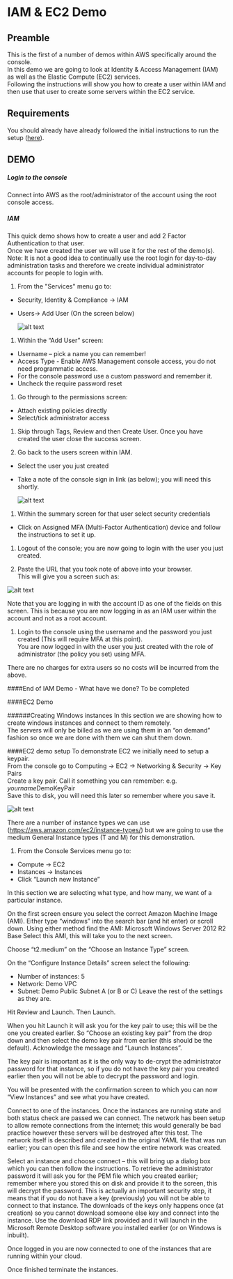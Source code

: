 # IAM & EC2 Demo
## Preamble
This is the first of a number of demos within AWS specifically around the console.  
In this demo we are going to look at Identity & Access Management (IAM) as well as the Elastic Compute (EC2) services.  
Following the instructions will show you how to create a user within IAM and then use that user to create some servers within the EC2 service.

## Requirements
You should already have already followed the initial instructions to run the setup ([here](./README.md)).


## DEMO

##### Login to the console  
Connect into AWS as the root/administrator of the account using the root console access.

##### IAM  
This quick demo shows how to create a user and add 2 Factor Authentication to that user.  
Once we have created the user we will use it for the rest of the demo(s).  
Note: It is not a good idea to continually use the root login for day-to-day administration tasks and therefore we create individual administrator accounts for people to login with. 

1. From the "Services" menu go to:
  * Security, Identity & Compliance -> IAM
  * Users-> Add User (On the screen below)
  
    ![alt text](Images/AddUser.png "Logo Title Text 1")
    
1. Within the “Add User” screen:  
  * Username – pick a name you can remember!  
  * Access Type - Enable AWS Management console access, you do not need programmatic access.  
  * For the console password use a custom password and remember it.  
  * Uncheck the require password reset  

1. Go through to the permissions screen:  
  * Attach existing policies directly  
  * Select/tick administrator access  

1. Skip through Tags, Review and then Create User.
  Once you have created the user close the success screen.

1. Go back to the users screen within IAM.  
  * Select the user you just created
  * Take a note of the console sign in link (as below); you will need this shortly.

    ![alt text](Images/SignInLink.png "Logo Title Text 1")

1. Within the summary screen for that user select security credentials
  * Click on Assigned MFA (Multi-Factor Authentication) device and follow the instructions to set it up.

1. Logout of the console; you are now going to login with the user you just created.

1. Paste the URL that you took note of above into your browser.  
This will give you a screen such as:

 ![alt text](Images/Login.png "Logo Title Text 1")

Note that you are logging in with the account ID as one of the fields on this screen. This is because you are now logging in as an IAM user within the account and not as a root account. 

1. Login to the console using the username and the password you just created (This will require MFA at this point).  
You are now logged in with the user you just created with the role of administrator (the policy you set) using MFA.

There are no charges for extra users so no costs will be incurred from the above.

####End of IAM Demo - What have we done?
To be completed



####EC2 Demo

######Creating Windows instances
In this section we are showing how to create windows instances and connect to them remotely.   
The servers will only be billed as we are using them in an “on demand” fashion so once we are done with them we can shut them down.

####EC2 demo setup
To demonstrate EC2 we initially need to setup a keypair.  
From the console go to Computing -> EC2 -> Networking & Security -> Key Pairs  
Create a key pair. Call it something you can remember: e.g. *yourname*DemoKeyPair  
Save this to disk, you will need this later so remember where you save it.  

![alt text](Images/KeyPair.png "Logo Title Text 1")


There are a number of instance types we can use (https://aws.amazon.com/ec2/instance-types/) but we are going to use the medium General Instance types (T and M) for this demonstration. 

1. From the Console Services menu go to:
  * Compute -> EC2 
  * Instances -> Instances 
  * Click “Launch new Instance”




In this section we are selecting what type, and how many, we want of a particular instance. 

On the first screen ensure you select the correct Amazon Machine Image (AMI).
Either type “windows” into the search bar (and hit enter) or scroll down.
Using either method find the AMI: Microsoft Windows Server 2012 R2 Base
Select this AMI, this will take you to the next screen.

Choose “t2.medium” on the “Choose an Instance Type” screen.

On the “Configure Instance Details” screen select the following:

* Number of instances: 5
* Network: Demo VPC
* Subnet: Demo Public Subnet A (or B or C)
Leave the rest of the settings as they are.

Hit Review and Launch. Then Launch.

When you hit Launch it will ask you for the key pair to use; this will be the one you created earlier. So “Choose an existing key pair” from the drop down and then select the demo key pair from earlier (this should be the default). 
Acknowledge the message and “Launch Instances”.

The key pair is important as it is the only way to de-crypt the administrator password for that instance, so if you do not have the key pair you created earlier then you will not be able to decrypt the password and login.

You will be presented with the confirmation screen to which you can now “View Instances” and see what you have created.


Connect to one of the instances.
Once the instances are running state and both status check are passed we can connect. 
The network has been setup to allow remote connections from the internet; this would generally be bad practice however these servers will be destroyed after this test.
The network itself is described and created in the original YAML file that was run earlier; you can open this file and see how the entire network was created.

Select an instance and choose connect – this will bring up a dialog box which you can then follow the instructions. 
To retrieve the administrator password it will ask you for the PEM file which you created earlier; remember where you stored this on disk and provide it to the screen, this will decrypt the password. 
This is actually an important security step, it means that if you do not have a key (previously) you will not be able to connect to that instance. The downloads of the keys only happens once (at creation) so you cannot download someone else key and connect into the instance.
Use the download RDP link provided and it will launch in the Microsoft Remote Desktop software you installed earlier (or on Windows is inbuilt).


Once logged in you are now connected to one of the instances that are running within your cloud.

Once finished terminate the instances.





